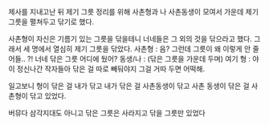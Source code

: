 제사를 지내고난 뒤 제기 그릇 정리를 위해 사촌형과 나 사촌동생이 모여서 가운데 제기그릇을 펼쳐두고 닦기로 했다. 

사촌형이 자신은 기름기 있는 그릇을 닦을테니 너네들은 그 외의 것을 닦으라고 했다. 
그래서 세 명에서 열심히 제기 그릇을 닦았다. 
사촌형 : 음? 그런데 그릇이 왜 이렇게 안 줄어들.. ?!
너네 닦은 그릇 어디에 뒀어?
동생/나 : (닦은 그릇을 가운데 두며) 여기
형 : 야이 정신나간 작자들아 닦은 걸 따로 빼둬야지 그걸 거따 두면 어떡해. 

일고보니 형이 닦은 걸 내가 닦고 내가 닦은 걸 사촌동생이 닦고 사촌 동생이 닦은 걸 사촌형이 닦고 있었다. 

버뮤다 삼각지대도 아니고 닦은 그릇은 사라지고 닦을 그릇만 있었다
